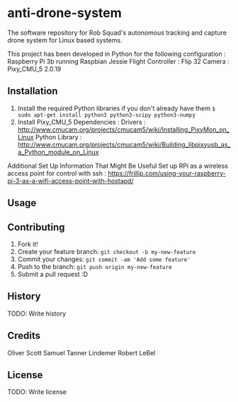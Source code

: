 # anti-drone-system
The software repository for Rob Squad's autonomous tracking and capture drone system for Linux based systems.

This project has been developed in Python for the following configuration : 
Raspberry Pi 3b running Raspbian Jessie
Flight Controller : Flip 32
Camera : Pixy_CMU_5 2.0.19

## Installation
1. Install the required Python libraries if you don't already have them
`$ sudo apt-get install python3 python3-scipy python3-numpy`
2. Install Pixy_CMU_5 Dependencies :
	Drivers :  http://www.cmucam.org/projects/cmucam5/wiki/Installing_PixyMon_on_Linux
	Python Library : http://www.cmucam.org/projects/cmucam5/wiki/Building_libpixyusb_as_a_Python_module_on_Linux

Additional Set Up Information That Might Be Useful 
Set up RPi as a wireless access point for control with ssh :
https://frillip.com/using-your-raspberry-pi-3-as-a-wifi-access-point-with-hostapd/ 

## Usage


## Contributing

1. Fork it!
2. Create your feature branch: `git checkout -b my-new-feature`
3. Commit your changes: `git commit -am 'Add some feature'`
4. Push to the branch: `git push origin my-new-feature`
5. Submit a pull request :D

## History

TODO: Write history

## Credits
Oliver Scott
Samuel Tanner Lindemer
Robert LeBel

## License

TODO: Write license
